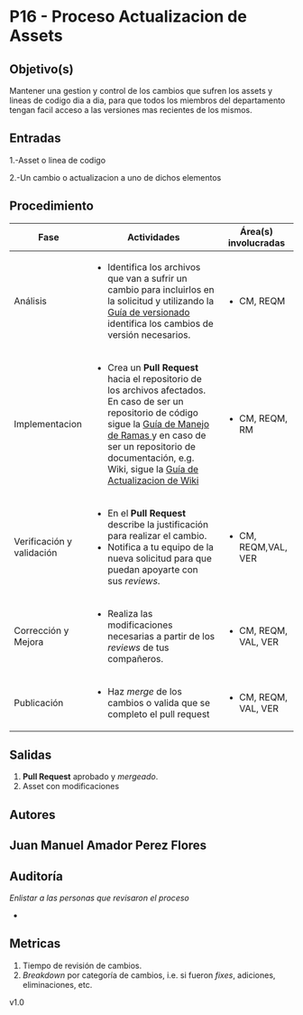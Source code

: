 # P16 - Proceso Actualizacion de Assets

## Objetivo(s)

Mantener una gestion y control de los cambios que sufren los assets y lineas de codigo dia a dia, para que todos los miembros del departamento tengan facil acceso a las versiones mas recientes de los mismos.

## Entradas

1.-Asset o linea de codigo

2.-Un cambio o actualizacion a uno de dichos elementos

## Procedimiento


<table>
  <thead>
    <th>Fase</th>
    <th>Actividades</th>
    <th>Área(s) involucradas</th>
  </thead>

  <tbody>
    <tr>
      <td>Análisis</td>
      <td>
        <ul align="left">
          <li>Identifica los archivos que van a sufrir un cambio para incluirlos
      en la solicitud y utilizando la <a
      href="">
      Guía de versionado</a> identifica los cambios de versión
      necesarios.</li>
        </ul>
      </td>
      <td>
        <ul>
          <li>CM, REQM</li>
        </ul>
      </td>
    </tr>
    <tr>
      <td>Implementacion</td>
      <td>
        <ul align="left">
          <li>Crea un <strong>Pull Request</strong> hacia el repositorio de los
      archivos afectados. En caso de ser un repositorio de código sigue la <a
      href="">
      Guía de Manejo de Ramas </a> y en caso de ser un repositorio de documentación,
      e.g. Wiki, sigue la <a
      href="">Guía de Actualizacion de Wiki
      </td></li>
        </ul>
      </td>
      <td>
        <ul>
          <li>CM, REQM, RM</li>
        </ul>
      </td>
    </tr>
    <tr>
      <td>Verificación y validación</td>
      <td>
        <ul align="left">
          <li>En el <strong> Pull Request </strong> describe la justificación para
          realizar el cambio.</li>
          <li>Notifica a tu equipo de la nueva solicitud para que puedan apoyarte
          con sus <em>reviews</em>.</li>
        </ul>
      </td>
      <td>
        <ul>
          <li>CM, REQM,VAL, VER</li>
        </ul>
      </td>
    </tr>
    <tr>
      <td>Corrección y Mejora</td>
      <td>
        <ul align="left">
          <li>Realiza las modificaciones necesarias a partir de los
      <em>reviews</em> de tus compañeros.</li>
        </ul>
      </td>
      <td>
        <ul>
          <li>CM, REQM, VAL, VER</li>
        </ul>
      </td>
    </tr>
    <tr>
      <td>Publicación</td>
      <td>
        <ul align="left">
          <li>Haz <em>merge</em> de los cambios o valida que se completo el pull request</li>
        </ul>
      </td>
      <td>
        <ul>
          <li>CM, REQM, VAL, VER</li>
        </ul>
      </td>
    </tr>

    
  </tbody>
</table>

## Salidas

1. **Pull Request** aprobado y _mergeado_.
2. Asset con modificaciones

## Autores

Juan Manuel Amador Perez Flores
- 

## Auditoría

_Enlistar a las personas que revisaron el proceso_

- 

## Metricas

1. Tiempo de revisión de cambios.
2. _Breakdown_ por categoría de cambios, i.e. si fueron _fixes_, adiciones,
eliminaciones, etc.

v1.0
